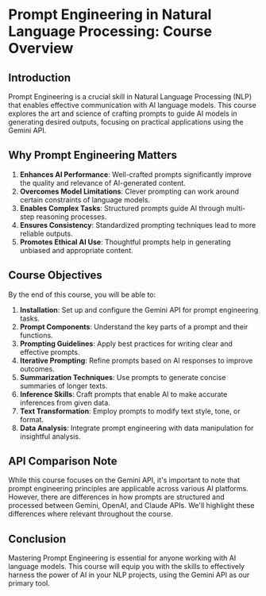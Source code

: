# Prompt Engineering in Natural Language Processing: Course Overview

## Introduction

Prompt Engineering is a crucial skill in Natural Language Processing (NLP) that enables effective communication with AI language models. This course explores the art and science of crafting prompts to guide AI models in generating desired outputs, focusing on practical applications using the Gemini API.

## Why Prompt Engineering Matters

1. **Enhances AI Performance**: Well-crafted prompts significantly improve the quality and relevance of AI-generated content.
2. **Overcomes Model Limitations**: Clever prompting can work around certain constraints of language models.
3. **Enables Complex Tasks**: Structured prompts guide AI through multi-step reasoning processes.
4. **Ensures Consistency**: Standardized prompting techniques lead to more reliable outputs.
5. **Promotes Ethical AI Use**: Thoughtful prompts help in generating unbiased and appropriate content.

## Course Objectives

By the end of this course, you will be able to:

1. **Installation**: Set up and configure the Gemini API for prompt engineering tasks.
2. **Prompt Components**: Understand the key parts of a prompt and their functions.
3. **Prompting Guidelines**: Apply best practices for writing clear and effective prompts.
4. **Iterative Prompting**: Refine prompts based on AI responses to improve outcomes.
5. **Summarization Techniques**: Use prompts to generate concise summaries of longer texts.
6. **Inference Skills**: Craft prompts that enable AI to make accurate inferences from given data.
7. **Text Transformation**: Employ prompts to modify text style, tone, or format.
8. **Data Analysis**: Integrate prompt engineering with data manipulation for insightful analysis.

## API Comparison Note

While this course focuses on the Gemini API, it's important to note that prompt engineering principles are applicable across various AI platforms. However, there are differences in how prompts are structured and processed between Gemini, OpenAI, and Claude APIs. We'll highlight these differences where relevant throughout the course.

## Conclusion

Mastering Prompt Engineering is essential for anyone working with AI language models. This course will equip you with the skills to effectively harness the power of AI in your NLP projects, using the Gemini API as our primary tool.
